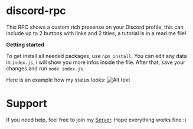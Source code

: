 # discord-rpc
This RPC shows a custom rich presense on your Discord profile, this can include up to 2 buttons with links and 2 titles, a tutorial is in a read.me file!


**Getting started**

To get install all needed packages, use `npm install`. You can edit any data in `index.js`, i will show you more infos inside the file. After that, save your changes and run `node index.js`.

Here is an example how my status looks:
![Alt text](https://cdn.discordapp.com/attachments/921882936121393194/925178180896182302/unknown.png "Status")


# Support
If you need help, feel free to join my [Server](https://discord.gg/saGwZtAGxJ). Hope everything works fine :)
